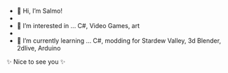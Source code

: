 - 👋 Hi, I’m Salmo!
- 
- 👀 I’m interested in ... C#, Video Games, art
- 
- 🌱 I’m currently learning ... C#, modding for Stardew Valley, 3d Blender, 2dlive, Arduino

✨ Nice to see you ✨
